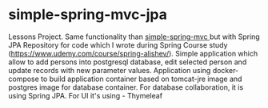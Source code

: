 # simple-spring-mvc-jpa
Lessons Project. Same functionality than <a href = https://github.com/viktor-mazepa/simple-spring-mvc> simple-spring-mvc </a> but with Spring JPA
Repository for code which I wrote during Spring Course study (https://www.udemy.com/course/spring-alishev/).
Simple application which allow to add persons into postgresql database, edit selected person and update records with new parameter values.
Application using docker-compose to build application container based on tomcat-jre image and postgres image for database container.
For database collaboration, it is using Spring JPA. For UI it's using - Thymeleaf
